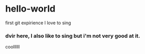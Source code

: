 # hello-world
first git expirience
I love to sing
### dvir here, I also like to sing but i'm not very good at it.

coollllll
